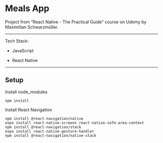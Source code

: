 # Meals App

Project from “React Native - The Practical Guide” course on Udemy by Maximilian Schwarzmüller.

---

Tech Stack:

- JavaScript
  <img src="https://cdn.jsdelivr.net/gh/devicons/devicon/icons/javascript/javascript-original.svg" width="15" height="15" />

- React Native
  <img src="https://cdn.jsdelivr.net/gh/devicons/devicon/icons/react/react-original.svg" width="15" height="15" />

---

## Setup

Install node_modules

```
npm install
```

Install React Navigation

```
npm install @react-navigation/native
expo install react-native-screens react-native-safe-area-context
npm install @react-navigation/stack
expo install react-native-gesture-handler
npm install @react-navigation/native-stack
```
